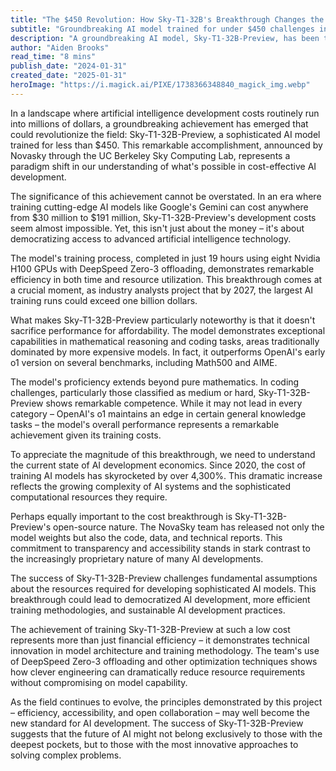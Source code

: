 ```yaml
---
title: "The $450 Revolution: How Sky-T1-32B's Breakthrough Changes the Game in AI Development"
subtitle: "Groundbreaking AI model trained for under $450 challenges industry norms"
description: "A groundbreaking AI model, Sky-T1-32B-Preview, has been trained for less than $450, challenging the notion that advanced AI development requires millions in funding. This achievement by UC Berkeley's Sky Computing Lab demonstrates exceptional capabilities in mathematical reasoning and coding tasks, while maintaining open-source accessibility."
author: "Aiden Brooks"
read_time: "8 mins"
publish_date: "2024-01-31"
created_date: "2025-01-31"
heroImage: "https://i.magick.ai/PIXE/1738366348840_magick_img.webp"
---
```


In a landscape where artificial intelligence development costs routinely run into millions of dollars, a groundbreaking achievement has emerged that could revolutionize the field: Sky-T1-32B-Preview, a sophisticated AI model trained for less than $450. This remarkable accomplishment, announced by Novasky through the UC Berkeley Sky Computing Lab, represents a paradigm shift in our understanding of what's possible in cost-effective AI development.

The significance of this achievement cannot be overstated. In an era where training cutting-edge AI models like Google's Gemini can cost anywhere from $30 million to $191 million, Sky-T1-32B-Preview's development costs seem almost impossible. Yet, this isn't just about the money – it's about democratizing access to advanced artificial intelligence technology.

The model's training process, completed in just 19 hours using eight Nvidia H100 GPUs with DeepSpeed Zero-3 offloading, demonstrates remarkable efficiency in both time and resource utilization. This breakthrough comes at a crucial moment, as industry analysts project that by 2027, the largest AI training runs could exceed one billion dollars.

What makes Sky-T1-32B-Preview particularly noteworthy is that it doesn't sacrifice performance for affordability. The model demonstrates exceptional capabilities in mathematical reasoning and coding tasks, areas traditionally dominated by more expensive models. In fact, it outperforms OpenAI's early o1 version on several benchmarks, including Math500 and AIME.

The model's proficiency extends beyond pure mathematics. In coding challenges, particularly those classified as medium or hard, Sky-T1-32B-Preview shows remarkable competence. While it may not lead in every category – OpenAI's o1 maintains an edge in certain general knowledge tasks – the model's overall performance represents a remarkable achievement given its training costs.

To appreciate the magnitude of this breakthrough, we need to understand the current state of AI development economics. Since 2020, the cost of training AI models has skyrocketed by over 4,300%. This dramatic increase reflects the growing complexity of AI systems and the sophisticated computational resources they require.

Perhaps equally important to the cost breakthrough is Sky-T1-32B-Preview's open-source nature. The NovaSky team has released not only the model weights but also the code, data, and technical reports. This commitment to transparency and accessibility stands in stark contrast to the increasingly proprietary nature of many AI developments.

The success of Sky-T1-32B-Preview challenges fundamental assumptions about the resources required for developing sophisticated AI models. This breakthrough could lead to democratized AI development, more efficient training methodologies, and sustainable AI development practices.

The achievement of training Sky-T1-32B-Preview at such a low cost represents more than just financial efficiency – it demonstrates technical innovation in model architecture and training methodology. The team's use of DeepSpeed Zero-3 offloading and other optimization techniques shows how clever engineering can dramatically reduce resource requirements without compromising on model capability.

As the field continues to evolve, the principles demonstrated by this project – efficiency, accessibility, and open collaboration – may well become the new standard for AI development. The success of Sky-T1-32B-Preview suggests that the future of AI might not belong exclusively to those with the deepest pockets, but to those with the most innovative approaches to solving complex problems.